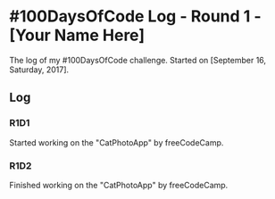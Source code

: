 # #100DaysOfCode Log - Round 1 - [Your Name Here]

The log of my #100DaysOfCode challenge. Started on [September 16, Saturday, 2017].

## Log

### R1D1 
Started working on the "CatPhotoApp" by freeCodeCamp.

### R1D2
Finished working on the "CatPhotoApp" by freeCodeCamp.

